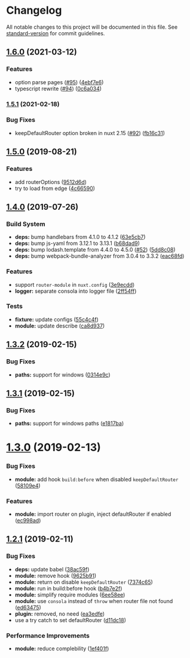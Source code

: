 # Changelog

All notable changes to this project will be documented in this file. See [standard-version](https://github.com/conventional-changelog/standard-version) for commit guidelines.

## [1.6.0](https://github.com/nuxt-community/router-module/compare/v1.5.1...v1.6.0) (2021-03-12)


### Features

* option parse pages ([#95](https://github.com/nuxt-community/router-module/issues/95)) ([4ebf7e6](https://github.com/nuxt-community/router-module/commit/4ebf7e6c4645bb58fcc471dc45bb8066720e4fb1))
* typescript rewrite ([#94](https://github.com/nuxt-community/router-module/issues/94)) ([0c6a034](https://github.com/nuxt-community/router-module/commit/0c6a034c3508a056bb94ffafee0352c3985a8be2))

### [1.5.1](https://github.com/nuxt-community/router-module/compare/v1.5.0...v1.5.1) (2021-02-18)


### Bug Fixes

* keepDefaultRouter option broken in nuxt 2.15 ([#92](https://github.com/nuxt-community/router-module/issues/92)) ([fb16c31](https://github.com/nuxt-community/router-module/commit/fb16c31b45bdaa49773e062e408e5fed356e5b3b))

## [1.5.0](https://github.com/nuxt-community/router-module/compare/v1.4.0...v1.5.0) (2019-08-21)


### Features

* add routerOptions ([9512d6d](https://github.com/nuxt-community/router-module/commit/9512d6d))
* try to load from edge ([4c66590](https://github.com/nuxt-community/router-module/commit/4c66590))

## [1.4.0](https://github.com/nuxt-community/router-module/compare/v1.3.2...v1.4.0) (2019-07-26)


### Build System

* **deps:** bump handlebars from 4.1.0 to 4.1.2 ([63e5cb7](https://github.com/nuxt-community/router-module/commit/63e5cb7))
* **deps:** bump js-yaml from 3.12.1 to 3.13.1 ([b68dad9](https://github.com/nuxt-community/router-module/commit/b68dad9))
* **deps:** bump lodash.template from 4.4.0 to 4.5.0 ([#52](https://github.com/nuxt-community/router-module/issues/52)) ([5dd8c08](https://github.com/nuxt-community/router-module/commit/5dd8c08))
* **deps:** bump webpack-bundle-analyzer from 3.0.4 to 3.3.2 ([eac68fd](https://github.com/nuxt-community/router-module/commit/eac68fd))


### Features

* support `router-module` in `nuxt.config` ([3e9ecdd](https://github.com/nuxt-community/router-module/commit/3e9ecdd))
* **logger:** separate consola into logger file ([2ff54ff](https://github.com/nuxt-community/router-module/commit/2ff54ff))


### Tests

* **fixture:** update configs ([55c4c4f](https://github.com/nuxt-community/router-module/commit/55c4c4f))
* **module:** update describe ([ca8d937](https://github.com/nuxt-community/router-module/commit/ca8d937))



<a name="1.3.2"></a>
## [1.3.2](https://github.com/nuxt-community/router-module/compare/v1.3.1...v1.3.2) (2019-02-15)


### Bug Fixes

* **paths:** support for windows ([0314e9c](https://github.com/nuxt-community/router-module/commit/0314e9c))



<a name="1.3.1"></a>
## [1.3.1](https://github.com/nuxt-community/router-module/compare/v1.3.0...v1.3.1) (2019-02-15)


### Bug Fixes

* **paths:** support for windows paths ([e1817ba](https://github.com/nuxt-community/router-module/commit/e1817ba))



<a name="1.3.0"></a>
# [1.3.0](https://github.com/nuxt-community/router-module/compare/v1.2.1...v1.3.0) (2019-02-13)


### Bug Fixes

* **module:** add hook `build:before` when disabled `keepDefaultRouter` ([58109e4](https://github.com/nuxt-community/router-module/commit/58109e4))


### Features

* **module:** import router on plugin, inject defaultRouter if enabled ([ec998ad](https://github.com/nuxt-community/router-module/commit/ec998ad))



<a name="1.2.1"></a>
## [1.2.1](https://github.com/nuxt-community/router-module/compare/v1.1.0...v1.2.1) (2019-02-11)


### Bug Fixes

* **deps:** update babel ([38ac59f](https://github.com/nuxt-community/router-module/commit/38ac59f))
* **module:** remove hook ([9625b91](https://github.com/nuxt-community/router-module/commit/9625b91))
* **module:** return on disable `keepDefaultRouter` ([7374c65](https://github.com/nuxt-community/router-module/commit/7374c65))
* **module:** run in build:before hook ([b4b7e2f](https://github.com/nuxt-community/router-module/commit/b4b7e2f))
* **module:** simplify require modules ([6ee58ee](https://github.com/nuxt-community/router-module/commit/6ee58ee))
* **module:** use `consola` instead of `throw` when router file not found ([ed63475](https://github.com/nuxt-community/router-module/commit/ed63475))
* **plugin:** removed, no need ([ea3edfe](https://github.com/nuxt-community/router-module/commit/ea3edfe))
* use a try catch to set defaultRouter ([d11dc18](https://github.com/nuxt-community/router-module/commit/d11dc18))


### Performance Improvements

* **module:** reduce complebility ([1ef401f](https://github.com/nuxt-community/router-module/commit/1ef401f))
